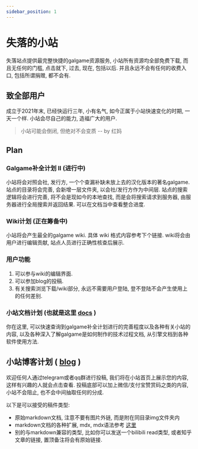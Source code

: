 ```yaml
---
sidebar_position: 1
---
```


# 失落的小站

失落站点提供最完整快捷的galgame资源服务, 小站所有资源均全部免费下载, 而且无任何的门槛, 点击就下, 过去, 现在, 包括以后.
并且永远不会有任何的收费入口, 包括所谓捐赠, 都不会有.

## 致全部用户

成立于2021年末, 已经快运行三年, 小有名气, 如今正属于小站快速变化的时期, 一天一个样.
小站会尽自己的能力, 造福广大的用户.

> 小站可能会倒闭, 但绝对不会变质 -- by 红妈

## Plan

### Galgame补全计划 II (进行中)

小站将会对照会社, 发行方, 一个个查漏补缺未放上去的汉化版本的著名galgame.
站点的目录将会完善, 会新增一层文件夹, 以会社/发行方作为中间层.
站点的搜索逻辑将会进行完善, 将不会是现如今的本地查找, 而是会将搜索请求到服务器, 由服务器进行全局搜索并返回结果.
可以在文档当中查看整合进度.

### Wiki计划 (正在筹备中)

小站将会产生最全的galgame wiki.
具体 wiki 格式内容参考下个链接.
wiki将会由用户进行编辑贡献, 站点人员进行正确性核查后展示.

### 用户功能

1. 可以参与wiki的编辑界面.
2. 可以参加blog的投稿.
3. 有关搜索浏览下载/wiki部分, 永远不需要用户登陆, 登不登陆不会产生使用上的任何差别.


### 小站文档计划 (也就是这里 [docs](https://shinnku.com/extend/docs) )

你在这里, 可以快速查询到galgame补全计划进行的完善程度以及各种有关小站的内容, 以及各种深入了解galgame是如何制作的技术过程文档,
从引擎文档到各种软件使用方法.

## 小站博客计划 ( [blog](https://shinnku.com/extend/blog) )

欢迎任何人通过telegram或者qq群进行投稿, 我们将在小站首页上展示您的内容, 这样有兴趣的人就会点击查看. 投稿底部可以加上微信/支付宝赞赏码之类的内容, 
小站不会阻止, 也不会中间抽取任何的分成.

以下是可以接受的稿件类型:
- 原始markdown文档, 注意不要有图片外链, 而是附在同目录img文件夹内
- markdown文档的各种扩展, mdx, mdx语法参考 [这里](https://mdxjs.com/docs/)
- 别的与markdown兼容的类型, 比如你可以发送一个bilibili read类型, 或者知乎文章的链接, 置顶备注将会有原始链接.
